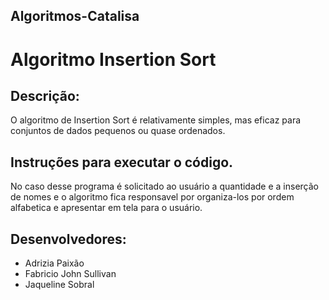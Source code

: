 ## Algoritmos-Catalisa 

# Algoritmo Insertion Sort

## Descrição: 
O algoritmo de Insertion Sort é relativamente simples, 
mas eficaz para conjuntos de dados pequenos ou quase ordenados.

## Instruções para executar o código.
No caso desse programa é solicitado ao usuário a quantidade e a inserção de nomes e o algoritmo fica responsavel 
por organiza-los por ordem alfabetica e apresentar em tela para o usuário.

## Desenvolvedores: 
- Adrizia Paixão 
- Fabricio John Sullivan
- Jaqueline Sobral


